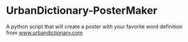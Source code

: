# UrbanDictionary-PosterMaker
A python script that will create a poster with your favorite word definition from www.urbandictionary.com
